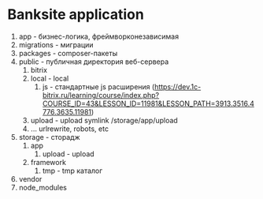 # Banksite application

1. app - бизнес-логика, фреймворконезависимая
1. migrations - миграции
1. packages - composer-пакеты
1. public - публичная директория веб-сервера
   1. bitrix
   1. local - local
      1. js - стандартные js расширения (https://dev.1c-bitrix.ru/learning/course/index.php?COURSE_ID=43&LESSON_ID=11981&LESSON_PATH=3913.3516.4776.3635.11981)
   1. upload - upload symlink /storage/app/upload
   1. ... urlrewrite, robots, etc
1. storage - сторадж
   1. app
      1. upload - upload
   1. framework
      1. tmp - tmp каталог
1. vendor
1. node_modules
